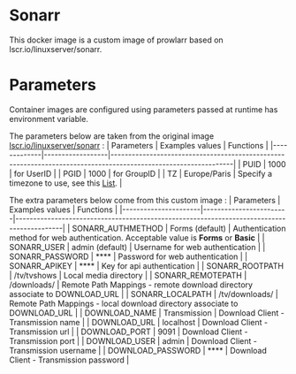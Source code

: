 # Sonarr
This docker image is a custom image of prowlarr based on lscr.io/linuxserver/sonarr.

# Parameters
Container images are configured using parameters passed at runtime has environment variable. 

The parameters below are taken from the original image [lscr.io/linuxserver/sonarr](https://hub.docker.com/r/linuxserver/sonarr) :
|  Parameters | Examples values  | Functions                                                                                                      |
|-------------|------------------|----------------------------------------------------------------------------------------------------------------|
| PUID        |  1000            | for UserID                                                                                                     |
| PGID        |  1000            | for GroupID                                                                                                    |
| TZ          |  Europe/Paris    | Specify a timezone to use, see this [List](https://en.wikipedia.org/wiki/List_of_tz_database_time_zones#List). |


The extra parameters below come from this custom image :
|  Parameters          | Examples values        | Functions                                                                                 |
|----------------------|------------------------|-------------------------------------------------------------------------------------------|
| SONARR_AUTHMETHOD    |  Forms (default)       | Authentication method for web authentication. Acceptable value is **Forms** or **Basic**  |
| SONARR_USER          |  admin (default)       | Username for web authentication                                                           |
| SONARR_PASSWORD      |  ****                  | Password for web authentication                                                           |
| SONARR_APIKEY        |  ****                  | Key for api authentication                                                                |
| SONARR_ROOTPATH      |  /tv/tvshows           | Local media directory                                                                     |
| SONARR_REMOTEPATH    |  /downloads/           | Remote Path Mappings - remote download directory associate to DOWNLOAD_URL                |
| SONARR_LOCALPATH     |  /tv/downloads/        | Remote Path Mappings - local download directory associate to DOWNLOAD_URL                 |
| DOWNLOAD_NAME        |  Transmission          | Download Client - Transmission name                                                       |
| DOWNLOAD_URL         |  localhost             | Download Client - Transmission url                                                        |
| DOWNLOAD_PORT        |  9091                  | Download Client - Transmission port                                                       |
| DOWNLOAD_USER        |  admin                 | Download Client - Transmission username                                                   |
| DOWNLOAD_PASSWORD    |  ****                  | Download Client - Transmission password                                                   |
